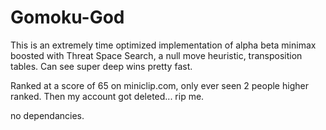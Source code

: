 # Gomoku-God

This is an extremely time optimized implementation of alpha beta minimax boosted with Threat Space Search, a null move heuristic, transposition tables. Can see super deep wins pretty fast.

Ranked at a score of 65 on miniclip.com, only ever seen 2 people higher ranked. Then my account got deleted... rip me. 

no dependancies. 

